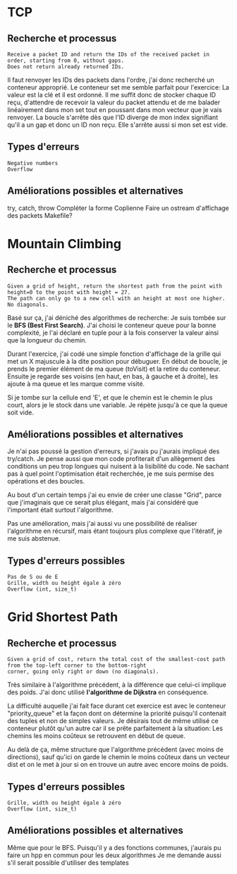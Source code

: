 # TCP
## Recherche et processus
    Receive a packet ID and return the IDs of the received packet in order, starting from 0, without gaps.
    Does not return already returned IDs.

Il faut renvoyer les IDs des packets dans l'ordre, j'ai donc recherché un conteneur approprié.
Le conteneur set me semble parfait pour l'exercice: La valeur est la clé et il est ordonné.
Il me suffit donc de stocker chaque ID reçu, d'attendre de recevoir la valeur du packet attendu et de me balader linéairement dans mon set tout en poussant dans mon vecteur que je vais renvoyer.
La boucle s'arrête dès que l'ID diverge de mon index signifiant qu'il a un gap et donc un ID non reçu. Elle s'arrête aussi si mon set est vide.


## Types d'erreurs

    Negative numbers
    Overflow

## Améliorations possibles et alternatives
try, catch, throw
Compléter la forme Coplienne
Faire un ostream d'affichage des packets
Makefile?

# Mountain Climbing

## Recherche et processus
    Given a grid of height, return the shortest path from the point with height=0 to the point with height = 27.
    The path can only go to a new cell with an height at most one higher. No diagonals.

Basé sur ça, j'ai déniché des algorithmes de recherche: Je suis tombée sur le **BFS (Best First Search)**.
J'ai choisi le conteneur queue pour la bonne complexité, je l'ai déclaré en tuple pour à la fois conserver la valeur ainsi que la longueur du chemin.

Durant l'exercice, j'ai codé une simple fonction d'affichage de la grille qui met un X majuscule à la dite position pour débuguer.
En début de boucle, je prends le premier élément de ma queue (toVisit) et la retire du conteneur. Ensuite je regarde ses voisins (en haut, en bas, à gauche et à droite), les ajoute à ma queue et les marque comme visité.

Si je tombe sur la cellule end 'E', et que le chemin est le chemin le plus court, alors je le stock dans une variable.
Je répète jusqu'à ce que la queue soit vide.

## Améliorations possibles et alternatives
Je n'ai pas poussé la gestion d'erreurs, si j'avais pu j'aurais impliqué des try/catch.
Je pense aussi que mon code profiterait d'un allègement des conditions un peu trop longues qui nuisent à la lisibilité du code.
Ne sachant pas à quel point l'optimisation était recherchée, je me suis permise des opérations et des boucles.

Au bout d'un certain temps j'ai eu envie de créer une classe "Grid", parce que j'imaginais que ce serait plus élégant, mais j'ai considéré que l'important était surtout l'algorithme.

Pas une amélioration, mais j'ai aussi vu une possibilité de réaliser l'algorithme en récursif, mais étant toujours plus complexe que l'itératif, je me suis abstenue.

## Types d'erreurs possibles
    Pas de S ou de E
    Grille, width ou height égale à zéro
    Overflow (int, size_t)

# Grid Shortest Path

## Recherche et processus
    Given a grid of cost, return the total cost of the smallest-cost path from the top-left corner to the bottom-right
    corner, going only right or down (no diagonals).
Très similaire à l'algorithme précédent, à la différence que celui-ci implique des poids. J'ai donc utilisé **l'algorithme de Dijkstra** en conséquence.

La difficulté auquelle j'ai fait face durant cet exercice est avec le conteneur "priority_queue" et la façon dont on détermine la priorité puisqu'il contenait des tuples et non de simples valeurs. Je désirais tout de même utilisé ce conteneur plutôt qu'un autre car il se prête parfaitement à la situation: Les chemins les moins coûteux se retrouvent en début de queue.

Au delà de ça, même structure que l'algorithme précédent (avec moins de directions), sauf qu'ici on garde le chemin le moins coûteux dans un vecteur dist et on le met à jour si on en trouve un autre avec encore moins de poids. 

## Types d'erreurs possibles
    Grille, width ou height égale à zéro
    Overflow (int, size_t)

## Améliorations possibles et alternatives
Même que pour le BFS.
Puisqu'il y a des fonctions communes, j'aurais pu faire un hpp en commun pour les deux algorithmes
Je me demande aussi s'il serait possible d'utiliser des templates